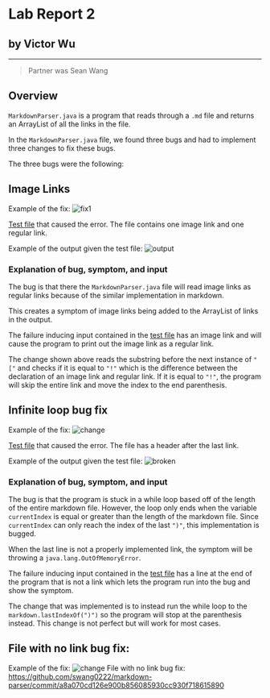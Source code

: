 # Lab Report 2 
## by Victor Wu
---
>Partner was Sean Wang

## **Overview**
`MarkdownParser.java` is a program that reads through a `.md` file and returns an ArrayList of all the links in the file. 

In the `MarkdownParser.java` file, we found three bugs and had to implement three changes to fix these bugs.

The three bugs were the following:

## **Image Links**
Example of the fix:
![fix1](https://raw.githubusercontent.com/vjwuUCSD/cse15l-lab-reports/main/LabReport2/Screen%20Shot%202022-04-24%20at%207.12.48%20PM.png)

[Test file](https://github.com/vjwuUCSD/markdown-parser/blob/6fd140a80f2225a18bf3fc9f5d86638bf9bb4fe2/test2-file.md?plain=1) that caused the error. The file contains one image link and one regular link.

Example of the output given the test file:
![output](https://raw.githubusercontent.com/vjwuUCSD/cse15l-lab-reports/main/LabReport2/Screen%20Shot%202022-04-24%20at%208.24.01%20PM.png)

### **Explanation of bug, symptom, and input**

The bug is that there the `MarkdownParser.java` file will read image links as regular links because of the similar implementation in markdown. 

This creates a symptom of image links being added to the ArrayList of links in the output. 

The failure inducing input contained in the [test file](https://github.com/vjwuUCSD/markdown-parser/blob/6fd140a80f2225a18bf3fc9f5d86638bf9bb4fe2/test2-file.md?plain=1) has an image link and will cause the program to print out the image link as a regular link. 

The change shown above reads the substring before the next instance of `"["` and checks if it is equal to `"!"` which is the difference between the declaration of an image link and regular link. If it is equal to `"!"`, the program will skip the entire link and move the index to the end parenthesis.

## **Infinite loop bug fix**

Example of the fix:
![change](https://raw.githubusercontent.com/vjwuUCSD/cse15l-lab-reports/main/LabReport2/Screen%20Shot%202022-04-24%20at%208.55.50%20PM.png)

[Test file](https://github.com/vjwuUCSD/markdown-parser/blob/7806b22acdf41e0f9153f9389279ffd4ce432c41/test3-file.md?plain=1) that caused the error. The file has a header after the last link.

Example of the output given the test file:
![broken](https://raw.githubusercontent.com/vjwuUCSD/cse15l-lab-reports/main/LabReport2/Screen%20Shot%202022-04-24%20at%209.01.34%20PM.png)
### **Explanation of bug, symptom, and input**
The bug is that the program is stuck in a while loop based off of the length of the entire markdown file. However, the loop only ends when the variable `currentIndex` is equal or greater than the length of the markdown file. Since `currentIndex` can only reach the index of the last `")"`, this implementation is bugged.

When the last line is not a properly implemented link, the symptom will be throwing a `java.lang.OutOfMemoryError`.

The failure inducing input contained in the [test file](https://github.com/vjwuUCSD/markdown-parser/blob/7806b22acdf41e0f9153f9389279ffd4ce432c41/test3-file.md?plain=1) has a line at the end of the program that is not a link which lets the program run into the bug and show the symptom.

The change that was implemented is to instead run the while loop to the `markdown.lastIndexOf(")")` so the program will stop at the parenthesis instead. This change is not perfect but will work for most cases.

## **File with no link bug fix:**

Example of the fix:
![change]()
File with no link bug fix:
https://github.com/swang0222/markdown-parser/commit/a8a070cd126e900b856085930cc930f718615890
